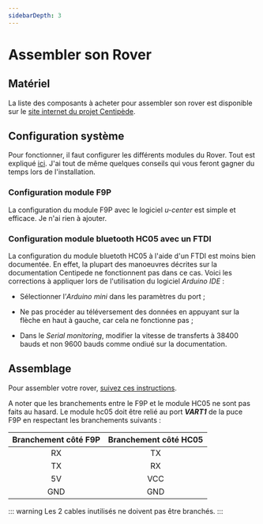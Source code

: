 ```yaml
---
sidebarDepth: 3
---
```


# Assembler son Rover
## Matériel
La liste des composants à acheter pour assembler son rover est disponible sur le [site internet du projet Centipède](https://docs.centipede.fr/docs/make_rover/rover_v1).

## Configuration système
Pour fonctionner, il faut configurer les différents modules du Rover. Tout est expliqué [ici](https://docs.centipede.fr/docs/make_rover/configuration.html). J'ai tout de même quelques conseils qui vous feront gagner du temps lors de l'installation.

### Configuration module F9P
La configuration du module F9P avec le logiciel *u-center* est simple et efficace. Je n'ai rien à ajouter.

### Configuration module bluetooth HC05 avec un FTDI
La configuration du module bluetoth HC05 à l'aide d'un FTDI est moins bien documentée. En effet, la plupart des manoeuvres décrites sur la documentation Centipede ne fonctionnent pas dans ce cas. Voici les corrections à appliquer lors de l'utilisation du logiciel *Arduino IDE* :

- Sélectionner l’*Arduino mini* dans les paramètres du port ;

- Ne pas procéder au téléversement des données en appuyant sur la flèche en haut à gauche, car cela ne fonctionne pas ;

- Dans le *Serial monitoring*, modifier la vitesse de transferts à 38400 bauds et non 9600 bauds comme ondiué sur la documentation.


## Assemblage
Pour assembler votre rover, [suivez ces instructions](https://docs.centipede.fr/docs/make_rover/rover_v1).

A noter que les branchements entre le F9P et le module HC05 ne sont pas faits au hasard. Le module hc05 doit être relié au port ***VART1*** de la puce F9P en respectant les branchements suivants :

<center>

| Branchement côté F9P | Branchement côté HC05 | 
| :---------------: |:---------------:|
| RX | TX |
| TX | RX |
| 5V | VCC |
| GND | GND |

</center>

::: warning 
Les 2 cables inutilisés ne doivent pas être branchés.
:::